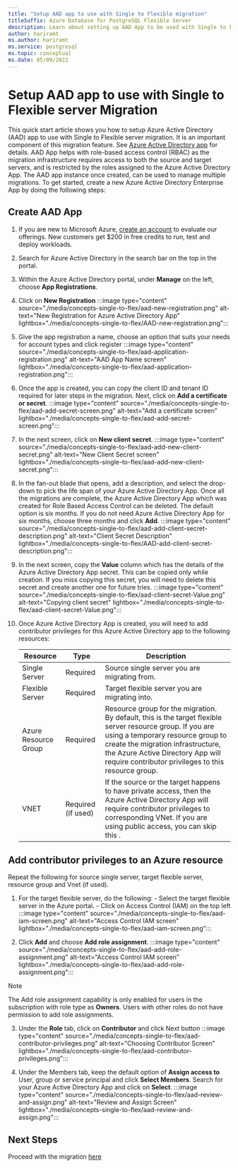 ```yaml
---
title: "Setup AAD app to use with Single to Flexible migration"
titleSuffix: Azure Database for PostgreSQL Flexible Server
description: Learn about setting up AAD App to be used with Single to Flexible Server migration feature.
author: hariramt
ms.author: hariramt
ms.service: postgresql
ms.topic: conceptual
ms.date: 05/09/2022
---
```


# Setup AAD app to use with Single to Flexible server Migration

This quick start article shows you how to setup Azure Active Directory (AAD) app to use with Single to Flexible server migration. It is an important component of this migration feature. See [Azure Active Directory app](../active-directory/develop/howto-create-service-principal-portal.md) for details. AAD App helps with role-based access control (RBAC) as the migration infrastructure requires access to both the source and target servers, and is restricted by the roles assigned to the Azure Active Directory App. The AAD app instance once created, can be used to manage multiple migrations. To get started, create a new Azure Active Directory Enterprise App by doing the following steps:

## Create AAD App

1. If you are new to Microsoft Azure, [create an account](https://azure.microsoft.com/free/) to evaluate our offerings. New customers get $200 in free credits to run, test and deploy workloads.
2. Search for Azure Active Directory in the search bar on the top in the portal.
3. Within the Azure Active Directory portal, under **Manage** on the left, choose **App Registrations**.
4. Click on **New Registration**
    :::image type="content" source="./media/concepts-single-to-flex/aad-new-registration.png" alt-text="New Registration for Azure Active Directory App" lightbox="./media/concepts-single-to-flex/AAD-new-registration.png":::
  
5. Give the app registration a name, choose an option that suits your needs for account types and click register
    :::image type="content" source="./media/concepts-single-to-flex/aad-application-registration.png" alt-text="AAD App Name screen" lightbox="./media/concepts-single-to-flex/aad-application-registration.png":::

6. Once the app is created, you can copy the client ID and tenant ID required for later steps in the migration. Next, click on **Add a certificate or secret**.
    :::image type="content" source="./media/concepts-single-to-flex/aad-add-secret-screen.png" alt-text="Add a certificate screen" lightbox="./media/concepts-single-to-flex/aad-add-secret-screen.png":::

7. In the next screen, click on **New client secret**.
    :::image type="content" source="./media/concepts-single-to-flex/aad-add-new-client-secret.png" alt-text="New Client Secret screen" lightbox="./media/concepts-single-to-flex/aad-add-new-client-secret.png":::

8. In the fan-out blade that opens, add a description, and select the drop-down to pick the life span of your Azure Active Directory App. Once all the migrations are complete, the Azure Active Directory App which was created for Role Based Access Control can be deleted. The default option is six months. If you do not need Azure Active Directory App for six months, choose three months and click **Add**.
    :::image type="content" source="./media/concepts-single-to-flex/aad-add-client-secret-description.png" alt-text="Client Secret Description" lightbox="./media/concepts-single-to-flex/AAD-add-client-secret-description.png":::

9. In the next screen, copy the **Value** column which has the details of the Azure Active Directory App secret. This can be copied only while creation. If you miss copying this secret, you will need to delete this secret and create another one for future tries.
    :::image type="content" source="./media/concepts-single-to-flex/aad-client-secret-Value.png" alt-text="Copying client secret" lightbox="./media/concepts-single-to-flex/aad-client-secret-Value.png":::

10. Once Azure Active Directory App is created, you will need to add contributor privileges for this Azure Active Directory app to the following resources:

    | Resource | Type | Description |
    | ---- | ---- | ---- |
    | Single Server | Required | Source single server you are migrating from. |
    | Flexible Server | Required | Target flexible server you are migrating into. |
    | Azure Resource Group | Required | Resource group for the migration. By default, this is the target flexible server resource group. If you are using a temporary resource group to create the migration infrastructure, the Azure Active Directory App will require contributor privileges to this resource group. |
    | VNET | Required (if used) | If the source or the target happens to have private access, then the Azure Active Directory App will require contributor privileges to corresponding VNet. If you are using public access, you can skip this . |


## Add contributor privileges to an Azure resource

Repeat the following for source single server, target flexible server, resource group and Vnet (if used).

1. For the target flexible server, do the following: - Select the target flexible server in the Azure portal. - Click on Access Control (IAM) on the top left
    :::image type="content" source="./media/concepts-single-to-flex/aad-iam-screen.png" alt-text="Access Control IAM screen" lightbox="./media/concepts-single-to-flex/aad-iam-screen.png":::

2.  Click **Add** and choose **Add role assignment**.
    :::image type="content" source="./media/concepts-single-to-flex/aad-add-role-assignment.png" alt-text="Access Control IAM screen" lightbox="./media/concepts-single-to-flex/aad-add-role-assignment.png":::

> [!NOTE]
>   The Add role assignment capability is only enabled for users in the subscription with role type as **Owners**. Users with other roles do not have permission to add role assignments.

3.  Under the **Role** tab, click on **Contributor** and click Next button
    :::image type="content" source="./media/concepts-single-to-flex/aad-contributor-privileges.png" alt-text="Choosing Contributor Screen" lightbox="./media/concepts-single-to-flex/aad-contributor-privileges.png":::

4.  Under the Members tab, keep the default option of **Assign access to** User, group or service principal and click **Select Members**. Search for your Azure Active Directory App and click on **Select**.
    :::image type="content" source="./media/concepts-single-to-flex/aad-review-and-assign.png" alt-text="Review and Assign Screen" lightbox="./media/concepts-single-to-flex/aad-review-and-assign.png":::

 
## Next Steps

Proceed with the migration [here](./concepts-single-to-flexible.md)